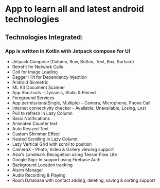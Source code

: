 # App to learn all and latest android technologies

## Technologies Integrated:

### App is written in Kotlin with Jetpack compose for UI

* Jetpack Compose (Column, Row, Button, Text, Box, Surface)
* Retrofit for Network Calls
* Coil for Image Loading
* Dagger Hilt for Dependency Injection
* Android Biometric
* ML Kit Document Scanner
* App Shortcuts - Dynamic, Static & Pinned
* Foreground Services
* App permissions(Single, Multiple) - Camera, Microphone, Phone Call
* Internet connectivity checker - Available, Unavailable, Losing, Lost
* Pull to refresh in Lazy Column
* Basic Notifications
* Animated Counter text
* Auto Resized Text
* Custom Shimmer Effect
* Nested Scrolling in Lazy Column
* Lazy Vertical Grid with scroll to position
* CameraX - Photo, Video & Gallery viewing support
* Asia's Landmark Recognition using Tensor Flow Lite
* Google Sign-In support using Firebase Auth
* Background Location tracking
* Alarm Manager
* Audio Recording & Playing
* Room Database with contact adding, deleting, saving & sorting support
